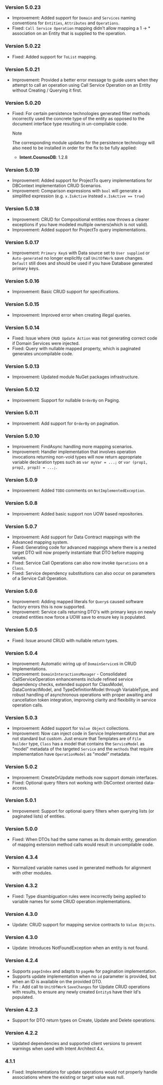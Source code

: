 ### Version 5.0.23

- Improvement: Added support for `Domain` and `Services` naming conventions for `Entities`, `Attributes` and `Operations`.
- Fixed: `Call Service Operation` mapping didn't allow mapping a 1 -> * association on an Entity that is supplied to the operation.

### Version 5.0.22

- Fixed: Added support for `ToList` mapping.

### Version 5.0.21

- Improvement: Provided a better error message to guide users when they attempt to call an operation using Call Service Operation on an Entity without Creating / Querying it first.

### Version 5.0.20

- Fixed: For certain persistence technologies generated filter methods incorrectly used the concrete type of the entity as opposed to the document interface type resulting in un-compilable code.

  > [!NOTE]
  >
  > The corresponding module updates for the persistence technology will also need to be installed in order for the fix to be fully applied:
  >
  > - **Intent.CosmosDB**: 1.2.8

### Version 5.0.19

- Improvement: Added support for ProjectTo query implementations for DBContext implementation CRUD Scenarios.
- Improvement: Comparison expressions with `bool` will generate a simplifed expression (e.g. `x.IsActive` instead `x.IsActive == true`)

### Version 5.0.18

- Improvement: CRUD for Compositional entities now throws a clearer exceptions if you have modeled multiple owners(which is not valid).
- Improvement: Added support for ProjectTo query implementations.
 
### Version 5.0.17

- Improvement: `Primary Key`s with Data source set to `User supplied` or `Auto-generated` no longer explicItly call `UnitOfWork` save changes. `Default` still does and should be used if you have Database generated primary keys.
 
### Version 5.0.16

- Improvement: Basic CRUD support for specifications.

### Version 5.0.15

- Improvement: Improved error when creating illegal queries.

### Version 5.0.14

- Fixed: Issue where `CRUD Update Action` was not generating correct code if Domain Services were injected.
- Fixed: Query with nullable mapped property, which is paginated generates uncompilable code.

### Version 5.0.13

- Improvement: Updated module NuGet packages infrastructure.

### Version 5.0.12

- Improvement: Support for nullable `OrderBy` on Paging.

### Version 5.0.11

- Improvement: Add support for `OrderBy` on pagination.

### Version 5.0.10

- Improvement: FindAsync handling more mapping scenarios.
- Improvement: Handler implementation that involves operation invocations returning non-void types will now return appropriate variable declaration types such as `var myVar = ...;` or `var (prop1, prop2, prop3) = ...;`.

### Version 5.0.9

- Improvement: Added `TODO` comments on `NotImplementedException`.

### Version 5.0.8

- Improvement: Added basic support non UOW based repositories.

### Version 5.0.7

- Improvement: Add support for Data Contract mappings with the Advanced mapping system.
- Fixed: Generating code for advanced mappings where there is a nested target DTO will now properly instantiate that DTO before mapping values.
- Fixed: Service Call Operations can also now invoke `Operations` on a `Class`.
- Fixed: Service dependency substitutions can also occur on parameters of a Service Call Operation.

### Version 5.0.6

- Improvement: Adding mapped literals for `Query`s caused software factory errors this is now supported.
- Improvement: Service calls returning DTO's with primary keys on newly created entities now force a UOW save to ensure key is populated.

### Version 5.0.5

- Fixed: Issue around CRUD with nullable return types.

### Version 5.0.4

- Improvement: Automatic wiring up of `DomainService`s in CRUD Implementations.
- Improvement: `DomainInteractionsManager` - Consolidated CallServiceOperation enhancements include refined service dependency checks, extended support for ClassModel, DataContractModel, and TypeDefinitionModel through VariableType, and robust handling of asynchronous operations with proper awaiting and cancellation token integration, improving clarity and flexibility in service operation calls.

### Version 5.0.3

- Improvement: Added support for `Value Object` collections.
- Improvement: Now can inject code in Service Implementations that are not standard but custom. Just ensure that Templates are of `File Builder` type, `Class` has a model that contains the `ServiceModel` as "model" metadata of the targeted `Service` and the `methods` that require implementation have `OperationModel` as "model" metadata.

### Version 5.0.2

- Improvement: CreateOrUpdate methods now support domain interfaces.
- Fixed: Optional query filters not working with DbContext oriented data-access.

### Version 5.0.1

- Imrpovement: Support for optional query filters when querying lists (or paginated lists) of entities.

### Version 5.0.0

- Fixed: When DTOs had the same names as its domain entity, generation of mapping extension method calls would result in uncompilable code.

### Version 4.3.4

- Normalized variable names used in generated methods for alignment with other modules.

### Version 4.3.2

- Fixed: Type disambiguation rules were incorrectly being applied to variable names for some CRUD operation implementations.

### Version 4.3.0

- Update: CRUD support for mapping service contracts to `Value Objects`.

### Version 4.3.0

- Update: Introduces NotFoundException when an entity is not found.

### Version 4.2.4

- Supports `pageIndex` and adapts to `pageNo` for pagination implementation.
- Supports update implementation when no `id` parameter is provided, but when an ID is available on the provided DTO.	
- Fix : Add call to `UnitOfWork` `SaveChanges` for Update CRUD operations with results, to ensure any newly created `Entity`s have their Id's populated. 

### Version 4.2.3

- Support for DTO return types on Create, Update and Delete operations.

### Version 4.2.2

- Updated dependencies and supported client versions to prevent warnings when used with Intent Architect 4.x.

### 4.1.1

- Fixed: Implementations for update operations would not properly handle associations where the existing or target value was null.
